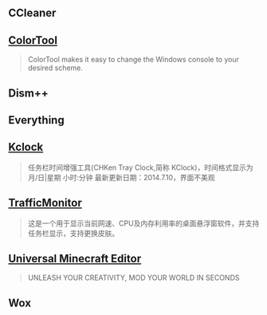 ## CCleaner

## [ColorTool](https://github.com/Microsoft/console/tree/master/tools/ColorTool)

> ColorTool makes it easy to change the Windows console to your desired scheme.

## Dism++

## Everything

## [Kclock](http://www.chken.com/kClock.html)
> 任务栏时间增强工具(CHKen Tray Clock,简称 KClock)，时间格式显示为 月/日|星期 小时:分钟
> 最新更新日期：2014.7.10，界面不美观

## [TrafficMonitor](https://github.com/zhongyang219/TrafficMonitor)

> 这是一个用于显示当前网速、CPU及内存利用率的桌面悬浮窗软件，并支持任务栏显示，支持更换皮肤。

## [Universal Minecraft Editor](https://www.universalminecrafteditor.com/)

> UNLEASH YOUR CREATIVITY, MOD YOUR WORLD IN SECONDS

## Wox